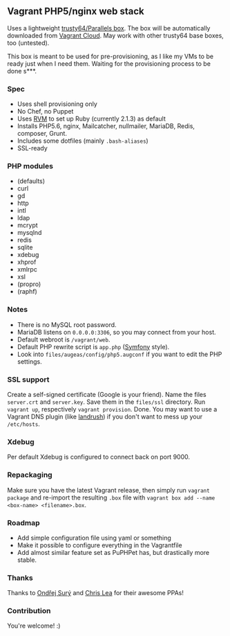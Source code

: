 ## Vagrant PHP5/nginx web stack

Uses a lightweight [trusty64/Parallels box](https://github.com/fza/veewee-trusty64-parallels). The box will be automatically downloaded from [Vagrant Cloud](https://vagrantcloud.com/fza/trusty64). May work with other trusty64 base boxes, too (untested).

This box is meant to be used for pre-provisioning, as I like my VMs to be ready just when I need them. Waiting for the provisioning process to be done s***.

### Spec

* Uses shell provisioning only
* No Chef, no Puppet
* Uses [RVM](http://rvm.io/) to set up Ruby (currently 2.1.3) as default
* Installs PHP5.6, nginx, Mailcatcher, nullmailer, MariaDB, Redis, composer, Grunt.
* Includes some dotfiles (mainly `.bash-aliases`)
* SSL-ready

### PHP modules

* (defaults)
* curl
* gd
* http
* intl
* ldap
* mcrypt
* mysqlnd
* redis
* sqlite
* xdebug
* xhprof
* xmlrpc
* xsl
* (propro)
* (raphf)

### Notes

* There is no MySQL root password.
* MariaDB listens on `0.0.0.0:3306`, so you may connect from your host.
* Default webroot is `/vagrant/web`.
* Default PHP rewrite script is `app.php` ([Symfony](http://symfony.com/) style).
* Look into `files/augeas/config/php5.augconf` if you want to edit the PHP settings.

### SSL support

Create a self-signed certificate (Google is your friend). Name the files `server.crt` and `server.key`. Save them in the `files/ssl` directory. Run `vagrant up`, respectively `vagrant provision`. Done. You may want to use a Vagrant DNS plugin (like [landrush](https://github.com/phinze/landrush)) if you don't want to mess up your `/etc/hosts`.

### Xdebug

Per default Xdebug is configured to connect back on port 9000.

### Repackaging

Make sure you have the latest Vagrant release, then simply run `vagrant package` and re-import the resulting `.box` file with `vagrant box add --name <box-name> <filename>.box`.

### Roadmap

* Add simple configuration file using yaml or something
* Make it possible to configure everything in the Vagrantfile
* Add almost similar feature set as PuPHPet has, but drastically more stable.

### Thanks

Thanks to [Ondřej Surý](https://launchpad.net/~ondrej) and [Chris Lea](https://launchpad.net/~chris-lea) for their awesome PPAs!

### Contribution

You're welcome! :)
